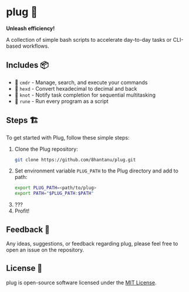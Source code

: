 # plug 🔌

**Unleash efficiency!**

A collection of simple bash scripts to accelerate day-to-day tasks or CLI-based workflows.

## Includes 📦

* 🚨 `cmdr` - Manage, search, and execute your commands
* 🔮 `hexd` - Convert hexadecimal to decimal and back
* 🧵 `knot` - Notify task completion for sequential multitasking
* 🐎 `rune` - Run every program as a script

## Steps 🏗️

To get started with Plug, follow these simple steps:

1. Clone the Plug repository:
   ```bash
   git clone https://github.com/8hantanu/plug.git
   ```
2. Set environment variable `PLUG_PATH` to the Plug directory and add to path:
   ```bash
   export PLUG_PATH=<path/to/plug>
   export PATH="$PLUG_PATH:$PATH"
   ```
3. ???
4. Profit!

## Feedback 📝

Any ideas, suggestions, or feedback regarding plug, please feel free to open an issue on the repository.

## License 📜

plug is open-source software licensed under the [MIT License](https://opensource.org/licenses/MIT). 
